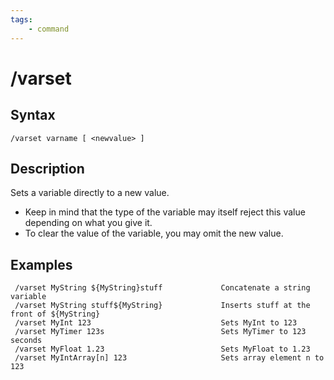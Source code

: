 ```yaml
---
tags:
    - command
---
```

# /varset

## Syntax
<!--cmd-syntax-start-->
```eqcommand
/varset varname [ <newvalue> ]
```
<!--cmd-syntax-end-->

## Description
<!--cmd-desc-start-->
Sets a variable directly to a new value.

* Keep in mind that the type of the variable may itself reject this value depending on what you give it.
* To clear the value of the variable, you may omit the new value.
<!--cmd-desc-end-->
## Examples

```text
 /varset MyString ${MyString}stuff             Concatenate a string variable
 /varset MyString stuff${MyString}             Inserts stuff at the front of ${MyString}
 /varset MyInt 123                             Sets MyInt to 123
 /varset MyTimer 123s                          Sets MyTimer to 123 seconds
 /varset MyFloat 1.23                          Sets MyFloat to 1.23
 /varset MyIntArray[n] 123                     Sets array element n to 123
```
